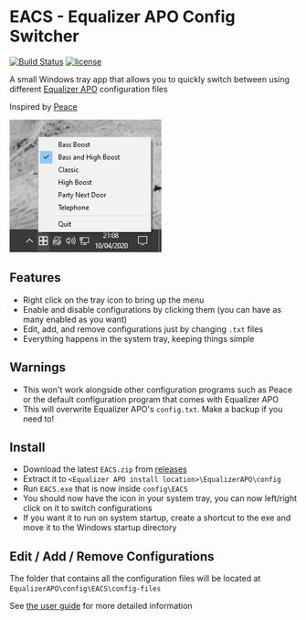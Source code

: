 # EACS - Equalizer APO Config Switcher

[![Build Status](https://github.com/psidex/EACS/workflows/Go%20Build/badge.svg)](https://github.com/psidex/EACS/actions)
[![license](https://img.shields.io/github/license/psidex/EACS.svg)](./LICENSE)

A small Windows tray app that allows you to quickly switch between using different [Equalizer APO](https://sourceforge.net/projects/equalizerapo/) configuration files

Inspired by [Peace](https://sourceforge.net/projects/peace-equalizer-apo-extension/)

![screenshot](screenshot.png)

## Features

- Right click on the tray icon to bring up the menu
- Enable and disable configurations by clicking them (you can have as many enabled as you want)
- Edit, add, and remove configurations just by changing `.txt` files
- Everything happens in the system tray, keeping things simple

## Warnings

- This won't work alongside other configuration programs such as Peace or the default configuration program that comes with Equalizer APO
- This will overwrite Equalizer APO's `config.txt`. Make a backup if you need to!

## Install

- Download the latest `EACS.zip` from [releases](https://github.com/psidex/EACS/releases/latest)
- Extract it to `<Equalizer APO install location>\EqualizerAPO\config`
- Run `EACS.exe` that is now inside `config\EACS`
- You should now have the icon in your system tray, you can now left/right click on it to switch configurations
- If you want it to run on system startup, create a shortcut to the exe and move it to the Windows startup directory

## Edit / Add / Remove Configurations

The folder that contains all the configuration files will be located at `EqualizerAPO\config\EACS\config-files`

See [the user guide](./GUIDE.md) for more detailed information
